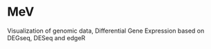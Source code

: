 # MeV

Visualization of genomic data, Differential Gene Expression based on DEGseq, DESeq and edgeR
